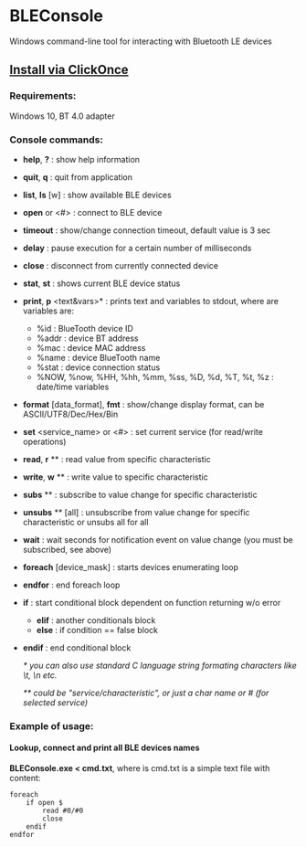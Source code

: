 # BLEConsole
Windows command-line tool for interacting with Bluetooth LE devices

## [Install via ClickOnce](https://raw.githubusercontent.com/sensboston/BLEConsole/master/BLEConsole/publish/)

### Requirements:

Windows 10, BT 4.0 adapter

### Console commands:

- **help**, **?**                      : show help information
- **quit**, **q**                      : quit from application
- **list**, **ls** [w]                 : show available BLE devices
- **open** <name> or <#>           : connect to BLE device
- **timeout** <sec>                    : show/change connection timeout, default value is 3 sec
- **delay** <msec>                 : pause execution for a certain number of milliseconds
- **close**                        : disconnect from currently connected device
- **stat**, **st**                     : shows current BLE device status
- **print**, **p** <text&vars>*     : prints text and variables to stdout, where are variables are:
	* %id : BlueTooth device ID
	* %addr : device BT address
	* %mac : device MAC address
	* %name : device BlueTooth name
	* %stat : device connection status
	* %NOW, %now, %HH, %hh, %mm, %ss, %D, %d, %T, %t, %z : date/time variables
- **format** [data_format], **fmt**    : show/change display format, can be ASCII/UTF8/Dec/Hex/Bin
- **set** <service_name> or <#>    : set current service (for read/write operations)
- **read**, **r** <name>**              : read value from specific characteristic
- **write**, **w** <name>** <value>     : write value to specific characteristic
- **subs** <name>**                 : subscribe to value change for specific characteristic
- **unsubs** <name>** [all]         : unsubscribe from value change for specific characteristic or unsubs all for all
- **wait** : wait <timeout> seconds for notification event on value change (you must be subscribed, see above)
- **foreach** [device_mask]        : starts devices enumerating loop
- **endfor**                       : end foreach loop<br/>
- **if** <cmd> <params>            : start conditional block dependent on function returning w/o error
     - **elif**                      : another conditionals block
     - **else**                      : if condition == false block
- **endif**			   : end conditional block
	
  _* you can also use standard C language string formating characters like \\t, \\n etc._
  
  _** <name> could be "service/characteristic", or just a char name or # (for selected service)_

### Example of usage:

#### Lookup, connect and print all BLE devices names

**BLEConsole.exe < cmd.txt**, where is cmd.txt is a simple text file with content:

```
foreach 
	if open $
		read #0/#0
		close
	endif
endfor
```
